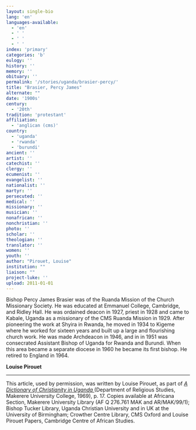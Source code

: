 ```yaml
---
layout: single-bio
lang: 'en'
languages-available:
  - 'en'
  - ' '
  - ' '
  - ' '
index: 'primary'
categories: 'b'
eulogy: ''
history: ''
memory: ''
obituary: ''
permalink: '/stories/uganda/brasier-percy/'
title: "Brasier, Percy James"
alternate: ""
date: '1900s'
century:
  - '20th'
tradition: 'protestant'
affiliation:
  - 'anglican (cms)'
country:
  - 'uganda'
  - 'rwanda'
  - 'burundi'
ancient: ''
artist: ''
catechist: ''
clergy: ''
ecumenist: ''
evangelist: ''
nationalist: ''
martyr: ''
persecuted: ''
medical: ''
missionary: ''
musician: ''
nonafrican: ''
nonchristian: ''
photo: ''
scholar: ''
theologian: ''
translator: ''
women: ''
youth: ''
author: "Pirouet, Louise"
institution: ""
liaison: ""
project-luke: ''
upload: 2011-01-01
---
```




Bishop Percy James Brasier was of the Ruanda Mission of the Church Missionary Society. He was educated at Emmanuel College, Cambridge, and Ridley Hall. He was ordained deacon in 1927, priest in 1928 and came to Kabale, Uganda as a missionary of the CMS Ruanda Mission in 1929. After pioneering the work at Shyira in Rwanda, he moved in 1934 to Kigeme where he worked for sixteen years and built up a large and flourishing church work. He was made Archdeacon in 1946, and in in 1951 was consecrated Assistant Bishop of Uganda for Rwanda and Burundi. When this area became a separate diocese in 1960 he became its first bishop. He retired to England in 1964.

**Louise Pirouet**

---

This article, used by permission, was written by Louise Pirouet, as part of *[A Dictionary of Christianity in Uganda ](../pirouet-foreword/)*(Department of Religious Studies, Makerere University College, 1969), p. 17. Copies available at Africana Section, Makerere University Library (AF Q 276.761 MAK and AR/MAK/99/1); Bishop Tucker Library, Uganda Christian University and in UK at the University of Birmingham; Crowther Centre Library, CMS Oxford and Louise Pirouet Papers, Cambridge Centre of African Studies.
